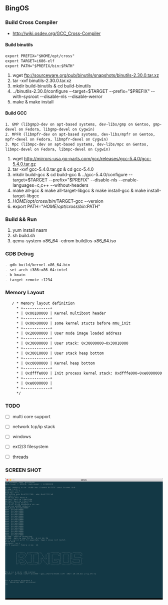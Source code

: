 ## BingOS

### Build Cross Compiler

- http://wiki.osdev.org/GCC_Cross-Compiler

#### Build binutils

```
export PREFIX="$HOME/opt/cross"
export TARGET=i686-elf
export PATH="$PREFIX/bin:$PATH"
```

1. wget ftp://sourceware.org/pub/binutils/snapshots/binutils-2.30.0.tar.xz
2. tar -xvf binutils-2.30.0.tar.xz
3. mkdir build-binutils & cd build-binutils
4. ../binutils-2.30.0/configure --target=$TARGET --prefix="$PREFIX" --with-sysroot --disable-nls --disable-werror
5. make & make install

#### Build GCC

```
1. GMP (libgmp3-dev on apt-based systems, dev-libs/gmp on Gentoo, gmp-devel on Fedora, libgmp-devel on Cygwin)
2. MPFR (libmpfr-dev on apt-based systems, dev-libs/mpfr on Gentoo, mpfr-devel on Fedora, libmpfr-devel on Cygwin)
3. Mpc (libmpc-dev on apt-based systems, dev-libs/mpc on Gentoo, libmpc-devel on Fedora, libmpc-devel on Cygwin)
```

1. wget http://mirrors-usa.go-parts.com/gcc/releases/gcc-5.4.0/gcc-5.4.0.tar.gz
2. tar -xvf gcc-5.4.0.tar.gz & cd gcc-5.4.0
3. mkdir build-gcc & cd build-gcc & ../gcc-5.4.0/configure --target=$TARGET --prefix="$PREFIX" --disable-nls --enable-languages=c,c++ --without-headers
4. make all-gcc & make all-target-libgcc & make install-gcc & make install-target-libgcc
5. $HOME/opt/cross/bin/$TARGET-gcc --version
6. export PATH="$HOME/opt/cross/bin:$PATH"


### Build && Run

1. yum install nasm
2. sh build.sh
3. qemu-system-x86_64 -cdrom build/os-x86_64.iso

### GDB Debug

    - gdb build/kernel-x86_64.bin
    - set arch i386:x86-64:intel
    - b kmain
    - target remote :1234

### Memory Layout

```
   / * Memory layout definition
     * +------------+
     * | 0x00100000 | Kernel multiboot header
     * +------------+
     * | 0x00x00000 | some kernel stucts before mmu_init
     * +------------+
     * | 0x20000000 | User mode image loaded address
     * +------------+
     * | 0x30000000 | User stack: 0x30000000~0x30010000
     * +------------+
     * | 0x30010000 | User stack heap bottom
     * +------------+
     * | 0xc0000000 | Kernel heap bottom
     * +------------+
     * | 0xdfffe000 | Init process kernel stack: 0xdfffe000~0xe0000000
     * +------------+
     * | 0xe0000000 | 
     * +------------+
     */
```

### TODO

- [ ] multi core support

- [ ] network tcp/ip stack

- [ ] windows

- [ ] ext2/3 filesystem

- [ ] threads

### SCREEN SHOT

![SCREEN](resource/screen.png)
